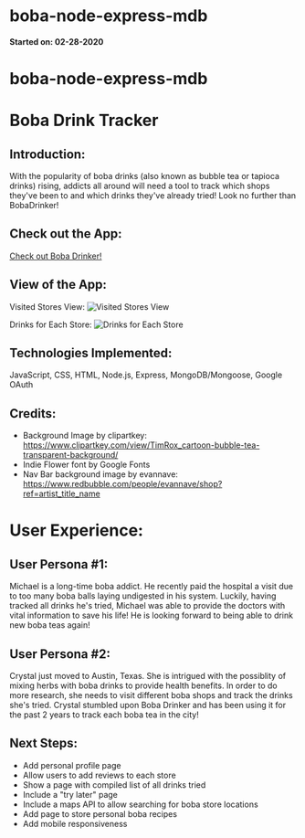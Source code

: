 # boba-node-express-mdb
#### Started on: 02-28-2020
# boba-node-express-mdb

# Boba Drink Tracker

## Introduction:
With the popularity of boba drinks (also known as bubble tea or tapioca drinks) rising, addicts all around will need a tool to track which shops they've been to and which drinks they've already tried! Look no further than BobaDrinker!

## Check out the App:
[Check out Boba Drinker!](https://skylarw19.github.io/Minesweeper/) 

## View of the App:
Visited Stores View:
![Visited Stores View](assets/wireframe.png)

Drinks for Each Store:
![Drinks for Each Store](assets/frozen-minesweeper.png)

## Technologies Implemented:
JavaScript, CSS, HTML, Node.js, Express, MongoDB/Mongoose, Google OAuth

## Credits:
- Background Image by clipartkey: https://www.clipartkey.com/view/TimRox_cartoon-bubble-tea-transparent-background/
- Indie Flower font by Google Fonts
- Nav Bar background image by evannave: https://www.redbubble.com/people/evannave/shop?ref=artist_title_name

# User Experience:
## User Persona #1:
Michael is a long-time boba addict. He recently paid the hospital a visit due to too many boba balls laying undigested in his system. Luckily, having tracked all drinks he's tried, Michael was able to provide the doctors with vital information to save his life! He is looking forward to being able to drink new boba teas again!

## User Persona #2:
Crystal just moved to Austin, Texas. She is intrigued with the possiblity of mixing herbs with boba drinks to provide health benefits. In order to do more research, she needs to visit different boba shops and track the drinks she's tried. Crystal stumbled upon Boba Drinker and has been using it for the past 2 years to track each boba tea in the city!

## Next Steps:
- Add personal profile page
- Allow users to add reviews to each store
- Show a page with compiled list of all drinks tried
- Include a "try later" page
- Include a maps API to allow searching for boba store locations
- Add page to store personal boba recipes
- Add mobile responsiveness
